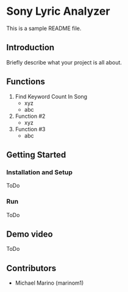 # Sony Lyric Analyzer

This is a sample README file.

## Introduction

Briefly describe what your project is all about.

## Functions

1. Find Keyword Count In Song
	* xyz
	* abc
2. Function #2
	* xyz
3. Function #3
	* abc

## Getting Started
### Installation and Setup
ToDo
### Run
ToDo

## Demo video
ToDo

## Contributors

* Michael Marino (marinom1)
